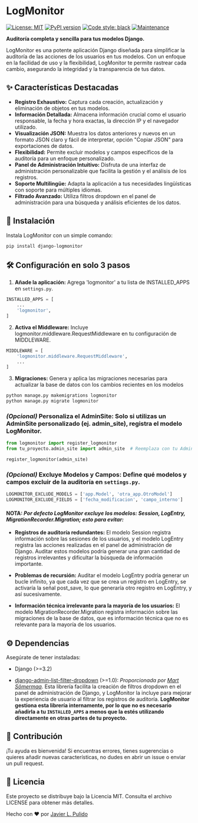 
# LogMonitor <!--<img src="LOGO" width="50" align="right">-->

[![License: MIT](https://img.shields.io/badge/License-MIT-yellow.svg)](https://opensource.org/licenses/MIT)
[![PyPI version](https://img.shields.io/pypi/v/django-logmonitor.svg?cacheSeconds=3600)](https://pypi.org/project/django-logmonitor/)
[![Code style: black](https://img.shields.io/badge/code%20style-black-000000.svg)](https://github.com/psf/black)
[![Maintenance](https://img.shields.io/badge/Maintained%3F-yes-green.svg)](https://github.com/JaviPulido/LogMonitor/graphs/commit-activity)

**Auditoría completa y sencilla para tus modelos Django.**

LogMonitor es una potente aplicación Django diseñada para simplificar la auditoría de las acciones de los usuarios en tus modelos. Con un enfoque en la facilidad de uso y la flexibilidad, LogMonitor te permite rastrear cada cambio, asegurando la integridad y la transparencia de tus datos.

## ✨ Características Destacadas

*   **Registro Exhaustivo:** Captura cada creación, actualización y eliminación de objetos en tus modelos.
*   **Información Detallada:** Almacena información crucial como el usuario responsable, la fecha y hora exactas, la dirección IP y el navegador utilizado.
*   **Visualización JSON:** Muestra los datos anteriores y nuevos en un formato JSON claro y fácil de interpretar, opción "Copiar JSON" para exportaciones de datos.
*   **Flexibilidad:** Permite excluir modelos y campos específicos de la auditoría para un enfoque personalizado.
*   **Panel de Administración Intuitivo:** Disfruta de una interfaz de administración personalizable que facilita la gestión y el análisis de los registros.
*   **Soporte Multilingüe:** Adapta la aplicación a tus necesidades lingüísticas con soporte para múltiples idiomas.
*   **Filtrado Avanzado:** Utiliza filtros dropdown en el panel de administración para una búsqueda y análisis eficientes de los datos.

## 🚀 Instalación

Instala LogMonitor con un simple comando:

```bash
pip install django-logmonitor
```

## 🛠️ Configuración en solo 3 pasos
1. **Añade la aplicación:** Agrega 'logmonitor' a tu lista de INSTALLED_APPS en `settings.py`.  

```python
INSTALLED_APPS = [
    ...
    'logmonitor',
]
```

2. **Activa el Middleware:** Incluye logmonitor.middleware.RequestMiddleware en tu configuración de MIDDLEWARE.
```python
MIDDLEWARE = [
    'logmonitor.middleware.RequestMiddleware',
    ...
]
```

3. **Migraciones:** Genera y aplica las migraciones necesarias para actualizar la base de datos con los cambios recientes en los modelos
```bash
python manage.py makemigrations logmonitor
python manage.py migrate logmonitor
```

### _(Opcional)_ Personaliza el AdminSite: Solo si utilizas un AdminSite personalizado (ej. admin_site), registra el modelo LogMonitor.
```python
from logmonitor import register_logmonitor
from tu_proyecto.admin_site import admin_site  # Reemplaza con tu AdminSite

register_logmonitor(admin_site)
```

### _(Opcional)_ Excluye Modelos y Campos: Define qué modelos y campos excluir de la auditoría en `settings.py`.
```python
LOGMONITOR_EXCLUDE_MODELS = ['app.Model', 'otra_app.OtroModel']
LOGMONITOR_EXCLUDE_FIELDS = ['fecha_modificacion', 'campo_interno']
```

 #### **NOTA:** **_Por defecto LogMonitor excluye los modelos: Session, LogEntry, MigrationRecorder.Migration; esto para evitar:_**

* **Registros de auditoría redundantes:** El modelo Session registra información sobre las sesiones de los usuarios, y el modelo LogEntry registra las acciones realizadas en el panel de administración de Django. Auditar estos modelos podría generar una gran cantidad de registros irrelevantes y dificultar la búsqueda de información importante.

* **Problemas de recursión:** Auditar el modelo LogEntry podría generar un bucle infinito, ya que cada vez que se crea un registro en LogEntry, se activaría la señal post_save, lo que generaría otro registro en LogEntry, y así sucesivamente.

* **Información técnica irrelevante para la mayoría de los usuarios:** El modelo MigrationRecorder.Migration registra información sobre las migraciones de la base de datos, que es información técnica que no es relevante para la mayoría de los usuarios.

## ⚙️ Dependencias

Asegúrate de tener instaladas:

*   Django (>=3.2)

* [django-admin-list-filter-dropdown](https://github.com/mrts/django-admin-list-filter-dropdown) (>=1.0): _Proporcionada por [Mart Sõmermaa](https://github.com/mrts)_.  Esta librería facilita la creación de filtros dropdown en el panel de administración de Django, y LogMonitor la incluye para mejorar la experiencia de usuario al filtrar los registros de auditoría.
**LogMonitor gestiona esta librería internamente, por lo que no es necesario añadirla a tu `INSTALLED_APPS` a menos que la estés utilizando directamente en otras partes de tu proyecto.**

## 🤝 Contribución
¡Tu ayuda es bienvenida! Si encuentras errores, tienes sugerencias o quieres añadir nuevas características, no dudes en abrir un issue o enviar un pull request.

## 📄 Licencia
Este proyecto se distribuye bajo la Licencia MIT. Consulta el archivo LICENSE para obtener más detalles.

Hecho con ❤️ por [Javier L. Pulido](https://github.com/JaviPulido/LogMonitor)